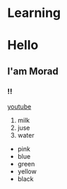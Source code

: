 # Learning

# Hello
## I'am Morad
### !!

   [youtube](www.youtube.com)
   
   1. milk
   2. juse
   3. water

  - pink
  - blue
  - green
  - yellow
  - black
  
  
  
  
